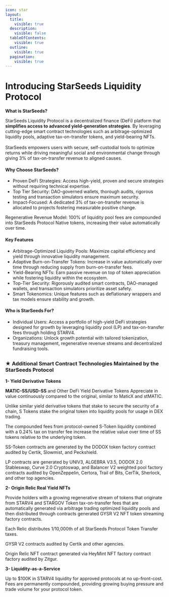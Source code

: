 ```yaml
---
icon: star
layout:
  title:
    visible: true
  description:
    visible: false
  tableOfContents:
    visible: true
  outline:
    visible: true
  pagination:
    visible: true
---
```


# Introducing StarSeeds Liquidity Protocol

**What is StarSeeds?**

StarSeeds Liquidity Protocol is a decentralized finance (DeFi) platform that **simplifies access to advanced yield-generation strategies**. By leveraging cutting-edge smart contract technologies such as arbitrage-optimized liquidity pools, adaptive tax-on-transfer tokens, and yield-bearing NFTs.\
\
StarSeeds empowers users with secure, self-custodial tools to optimize returns while driving meaningful social and environmental change through giving 3% of tax-on-transfer revenue to aligned causes.

#### Why Choose StarSeeds?

* Proven DeFi Strategies: Access high-yield, proven and secure strategies without requiring technical expertise.
* Top Tier Security: DAO-governed wallets, thorough audits, rigorous testing and transaction simulators ensure maximum security.
* Impact-Focused: A dedicated 3% of tax-on-transfer revenue is allocated to projects fostering measurable positive change.

Regenerative Revenue Model: 100% of liquidity pool fees are compounded into StarSeeds Protocol Native tokens, increasing their value automatically over time.

#### Key Features

* Arbitrage-Optimized Liquidity Pools: Maximize capital efficiency and yield through innovative liquidity management.
* Adaptive Burn-on-Transfer Tokens: Increase in value automatically over time through reducing supply from burn-on-transfer fees.&#x20;
* Yield-Bearing NFTs: Earn passive revenue on top of token appreciation while fostering liquidity within the ecosystem.
* Top-Tier Security: Rigorously audited smart contracts, DAO-managed wallets, and transaction simulators prioritize asset safety.
* Smart Tokenomics: Unique features such as deflationary wrappers and tax models ensure stability and growth.

#### Who is StarSeeds For?

* Individual Users: Access a portfolio of high-yield DeFi strategies designed for growth by leveraging liquidity pool (LP) and tax-on-transfer fees through holding STARV4.&#x20;
* Organizations: Unlock growth potential with tailored tokenization, treasury management, regenerative revenue streams and decentralized fundraising tools.

## &#x20;

### ★ **Additional Smart Contract Technologies Maintained by the StarSeeds Protocol**&#x20;

**1- Yield Derivative Tokens**&#x20;

**MATIC-SS/USD-SS** and Other DeFi Yield Derivative Tokens Appreciate in value continuously compared to the original, similar to MaticX and stMATIC.

Unlike similar yield derivative tokens that stake to secure the security of a chain, S Tokens stake the original token into liquidity pools for usage in DEX trading.

The compounded fees from protocol-owned S-Token liquidity combined with a 0.24% tax on transfer fee increase the relative value over time of SS tokens relative to the underlying token.

SS-Token contracts are generated by the DODOX token factory contract audited by Certik, Slowmist, and Peckshield.

LP contracts are generated by UNIV3, ALGEBRA V3.5, DODOX 2.0 Stableswap, Curve 2.0 Cryptoswap, and Balancer V2 weighted pool factory contracts audited by OpenZeppelin, Certora, Trail of Bits, CerTik, Sherlock, and other top agencies.

**2- Origin Relic Real Yield NFTs**

Provide holders with a growing regenerative stream of tokens that originate from STARV4 and STARGOV Token tax-on-transfer fees that are automatically generated via arbitrage trading optimized liquidity pools and then distributed through contracts generated GYSR V2 NFT token streaming factory contracts.

Each Relic distributes 1/10,000th of all StarSeeds Protocol Token Transfer taxes.

GYSR V2 contracts audited by Certik and other agencies.

Origin Relic NFT contract generated via HeyMint NFT factory contract factory audited by Zitgur.

**3- Liquidity-as-a-Service**&#x20;

Up to $100K in STARV4 liquidity for approved protocols at no up-front-cost. Fees are permanently compounded, providing growing buying pressure and trade volume for your protocol token.







